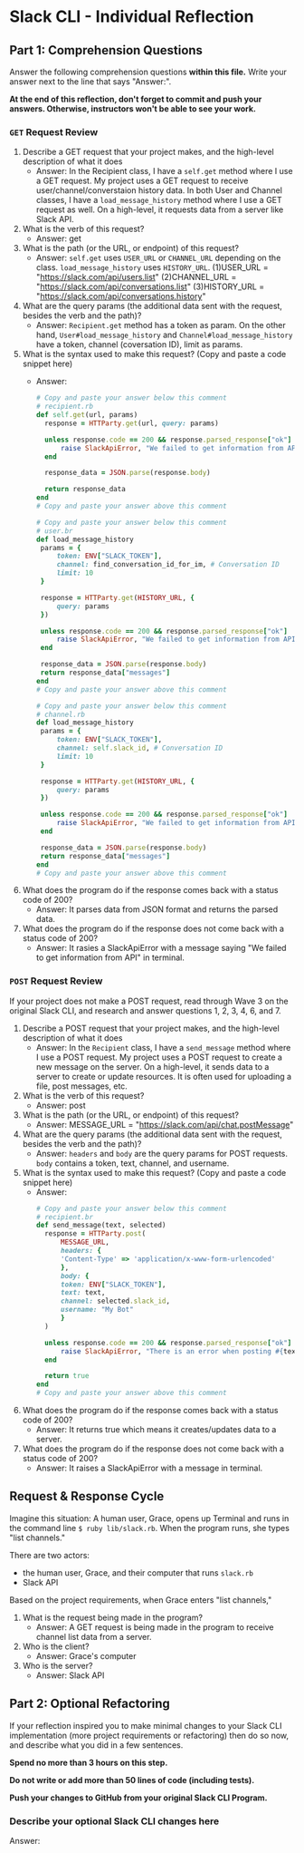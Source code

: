 # Slack CLI - Individual Reflection

## Part 1: Comprehension Questions

Answer the following comprehension questions **within this file.** Write your answer next to the line that says "Answer:".

**At the end of this reflection, don't forget to commit and push your answers. Otherwise, instructors won't be able to see your work.**

### `GET` Request Review

1. Describe a GET request that your project makes, and the high-level description of what it does
    - Answer: In the Recipient class, I have a `self.get` method where I use a GET request. My project uses a GET request to receive user/channel/converstaion history data. In both User and Channel classes, I have a `load_message_history` method where I use a GET request as well. On a high-level, it requests data from a server like Slack API.
1. What is the verb of this request?
    - Answer: get
1. What is the path (or the URL, or endpoint) of this request?
    - Answer: 
    `self.get` uses `USER_URL` or `CHANNEL_URL` depending on the class. `load_message_history` uses `HISTORY_URL`.
    (1)USER_URL = "https://slack.com/api/users.list" 
    (2)CHANNEL_URL = "https://slack.com/api/conversations.list" 
    (3)HISTORY_URL = "https://slack.com/api/conversations.history"
1. What are the query params (the additional data sent with the request, besides the verb and the path)?
    - Answer: `Recipient.get` method has a token as param. On the other hand, `User#load_message_history` and `Channel#load_message_history` have a token, channel (coversation ID), limit as params.
1. What is the syntax used to make this request? (Copy and paste a code snippet here)
    - Answer:
      ```ruby
      # Copy and paste your answer below this comment
      # recipient.rb
      def self.get(url, params)
        response = HTTParty.get(url, query: params)

        unless response.code == 200 && response.parsed_response["ok"]
            raise SlackApiError, "We failed to get information from API"
        end 

        response_data = JSON.parse(response.body)

        return response_data
      end  
      # Copy and paste your answer above this comment
      ```

       ```ruby
      # Copy and paste your answer below this comment
      # user.br
      def load_message_history
        params = {
            token: ENV["SLACK_TOKEN"],
            channel: find_conversation_id_for_im, # Conversation ID 
            limit: 10
        }

        response = HTTParty.get(HISTORY_URL, {
            query: params
        })

        unless response.code == 200 && response.parsed_response["ok"]
            raise SlackApiError, "We failed to get information from API"
        end 

        response_data = JSON.parse(response.body)
        return response_data["messages"]
      end   
      # Copy and paste your answer above this comment
      ```

       ```ruby
      # Copy and paste your answer below this comment
      # channel.rb
      def load_message_history 
        params = {
            token: ENV["SLACK_TOKEN"],
            channel: self.slack_id, # Conversation ID 
            limit: 10
        }

        response = HTTParty.get(HISTORY_URL, {
            query: params
        })

        unless response.code == 200 && response.parsed_response["ok"]
            raise SlackApiError, "We failed to get information from API"
        end 

        response_data = JSON.parse(response.body)
        return response_data["messages"]
      end  
      # Copy and paste your answer above this comment
      ```
1. What does the program do if the response comes back with a status code of 200?
    - Answer: It parses data from JSON format and returns the parsed data.
1. What does the program do if the response does not come back with a status code of 200?
    - Answer: It rasies a SlackApiError with a message saying "We failed to get information from API" in terminal.

### `POST` Request Review

If your project does not make a POST request, read through Wave 3 on the original Slack CLI, and research and answer questions 1, 2, 3, 4, 6, and 7.

1. Describe a POST request that your project makes, and the high-level description of what it does
    - Answer: In the `Recipient` class, I have a `send_message` method where I use a POST request. My project uses a POST request to create a new message on the server. On a high-level, it sends data to a server to create or update resources. It is often used for uploading a file, post messages, etc.
1. What is the verb of this request?
    - Answer: post
1. What is the path (or the URL, or endpoint) of this request?
    - Answer: MESSAGE_URL = "https://slack.com/api/chat.postMessage"
1. What are the query params (the additional data sent with the request, besides the verb and the path)?
    - Answer: `headers` and `body` are the query params for POST requests. `body` contains a token, text, channel, and username.
1. What is the syntax used to make this request? (Copy and paste a code snippet here)
    - Answer:    
      ```ruby
      # Copy and paste your answer below this comment
      # recipient.br
      def send_message(text, selected)
        response = HTTParty.post(
            MESSAGE_URL,
            headers: {
            'Content-Type' => 'application/x-www-form-urlencoded'
            },
            body: {
            token: ENV["SLACK_TOKEN"],
            text: text,
            channel: selected.slack_id,
            username: "My Bot"
            }
        )

        unless response.code == 200 && response.parsed_response["ok"]
            raise SlackApiError, "There is an error when posting #{text} to #{name}, error: #{response.parsed_response["error"]}"
        end 

        return true  
      end 
      # Copy and paste your answer above this comment
      ```
1. What does the program do if the response comes back with a status code of 200?
    - Answer: It returns true which means it creates/updates data to a server.
1. What does the program do if the response does not come back with a status code of 200?
    - Answer: It raises a SlackApiError with a message in terminal.

## Request & Response Cycle

Imagine this situation: A human user, Grace, opens up Terminal and runs in the command line `$ ruby lib/slack.rb`. When the program runs, she types "list channels."

There are two actors:
  - the human user, Grace, and their computer that runs `slack.rb`
  - Slack API

Based on the project requirements, when Grace enters "list channels,"
1. What is the request being made in the program?
    - Answer: A GET request is being made in the program to receive channel list data from a server.
1. Who is the client?
    - Answer: Grace's computer
1. Who is the server?
    - Answer: Slack API

## Part 2: Optional Refactoring

If your reflection inspired you to make minimal changes to your Slack CLI implementation (more project requirements or refactoring) then do so now, and describe what you did in a few sentences.

**Spend no more than 3 hours on this step.**

**Do not write or add more than 50 lines of code (including tests).**

**Push your changes to GitHub from your original Slack CLI Program.**

### Describe your optional Slack CLI changes here

Answer: 
